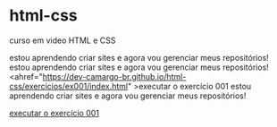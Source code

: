 # html-css

curso em video HTML e CSS

estou aprendendo criar sites e agora vou gerenciar meus repositórios! 
estou aprendendo criar sites e agora vou gerenciar meus repositórios!  
<ahref="https://dev-camargo-br.github.io/html-css/exercicios/ex001/index.html" >executar o exercício 001</a> estou aprendendo criar sites e agora vou gerenciar meus repositórios!   

<a href="https://dev-camargo-br.github.io/html-css/exercicios/ex001/index.html" >executar o exercício 001</a> 